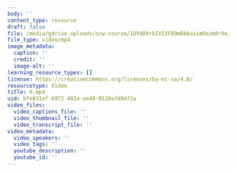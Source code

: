 ```yaml
---
body: ''
content_type: resource
draft: false
file: /media/gdrive_uploads/ocw-course/1OYd8XrkIVIVF89mBk6oximOozm8r9eJV/0.mp4
file_type: video/mp4
image_metadata:
  caption: ''
  credit: ''
  image-alt: ''
learning_resource_types: []
license: https://creativecommons.org/licenses/by-nc-sa/4.0/
resourcetype: Video
title: 0.mp4
uid: bfe831ef-6972-482a-ae48-0128afd94f2a
video_files:
  video_captions_file: ''
  video_thumbnail_file: ''
  video_transcript_file: ''
video_metadata:
  video_speakers: ''
  video_tags: ''
  youtube_description: ''
  youtube_id: ''
---
```


